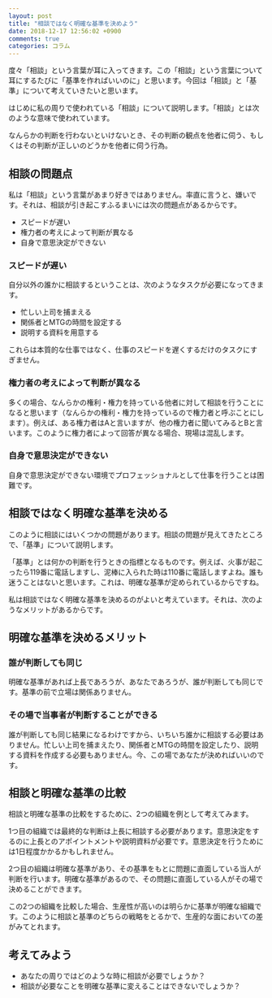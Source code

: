 ```yaml
---
layout: post
title: "相談ではなく明確な基準を決めよう"
date: 2018-12-17 12:56:02 +0900
comments: true
categories: コラム
---
```

度々「相談」という言葉が耳に入ってきます。この「相談」という言葉について耳にするたびに「基準を作ればいいのに」と思います。今回は「相談」と「基準」について考えていきたいと思います。

はじめに私の周りで使われている「相談」について説明します。「相談」とは次のような意味で使われています。

なんらかの判断を行わないといけないとき、その判断の観点を他者に伺う、もしくはその判断が正しいのどうかを他者に伺う行為。

## 相談の問題点

私は「相談」という言葉があまり好きではありません。率直に言うと、嫌いです。それは、相談が引き起こすふるまいには次の問題点があるからです。

* スピードが遅い
* 権力者の考えによって判断が異なる
* 自身で意思決定ができない

### スピードが遅い
自分以外の誰かに相談するということは、次のようなタスクが必要になってきます。

* 忙しい上司を捕まえる
* 関係者とMTGの時間を設定する
* 説明する資料を用意する

これらは本質的な仕事ではなく、仕事のスピードを遅くするだけのタスクにすぎません。

### 権力者の考えによって判断が異なる

多くの場合、なんらかの権利・権力を持っている他者に対して相談を行うことになると思います（なんらかの権利・権力を持っているので権力者と呼ぶことにします）。例えば、ある権力者はAと言いますが、他の権力者に聞いてみるとBと言います。このように権力者によって回答が異なる場合、現場は混乱します。

### 自身で意思決定ができない
自身で意思決定ができない環境でプロフェッショナルとして仕事を行うことは困難です。


## 相談ではなく明確な基準を決める
このように相談にはいくつかの問題があります。相談の問題が見えてきたところで、「基準」について説明します。

「基準」とは何かの判断を行うときの指標となるものです。例えば、火事が起こったら119番に電話しますし、泥棒に入られた時は110番に電話しますよね。誰も迷うことはないと思います。これは、明確な基準が定められているからですね。

私は相談ではなく明確な基準を決めるのがよいと考えています。それは、次のようなメリットがあるからです。

## 明確な基準を決めるメリット

### 誰が判断しても同じ
明確な基準があれば上長であろうが、あなたであろうが、誰が判断しても同じです。基準の前で立場は関係ありません。

### その場で当事者が判断することができる

誰が判断しても同じ結果になるわけですから、いちいち誰かに相談する必要はありません。忙しい上司を捕まえたり、関係者とMTGの時間を設定したり、説明する資料を作成する必要もありません。今、この場であなたが決めればいいのです。

## 相談と明確な基準の比較

相談と明確な基準の比較をするために、2つの組織を例として考えてみます。

1つ目の組織では最終的な判断は上長に相談する必要があります。意思決定をするのに上長とのアポイントメントや説明資料が必要です。意思決定を行うためには1日程度かかるかもしれません。

2つ目の組織は明確な基準があり、その基準をもとに問題に直面している当人が判断を行います。明確な基準があるので、その問題に直面している人がその場で決めることができます。

この2つの組織を比較した場合、生産性が高いのは明らかに基準が明確な組織です。このように相談と基準のどちらの戦略をとるかで、生産的な面においての差がみてとれます。

## 考えてみよう

* あなたの周りではどのような時に相談が必要でしょうか？
* 相談が必要なことを明確な基準に変えることはできないでしょうか？
